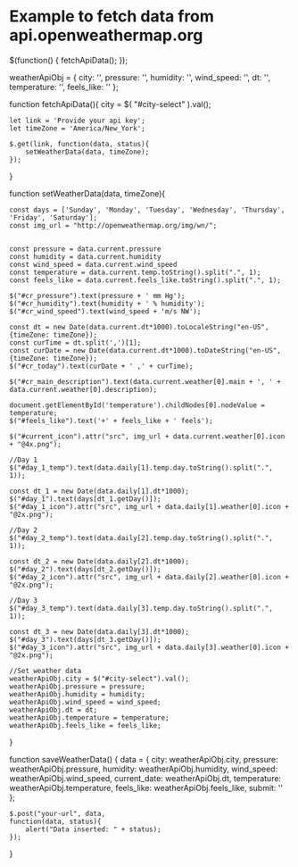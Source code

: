 # Example to fetch data from api.openweathermap.org
$(function() {
    fetchApiData();
});

weatherApiObj = {
    city: '',
    pressure: '',
    humidity: '',
    wind_speed: '',
    dt:  '', 
    temperature: '',
    feels_like: ''
};

function fetchApiData(){
    city = $( "#city-select" ).val();

    let link = 'Provide your api key';
    let timeZone = 'America/New_York';
   
    $.get(link, function(data, status){
        setWeatherData(data, timeZone);
    });
}

function setWeatherData(data, timeZone){

    const days = ['Sunday', 'Monday', 'Tuesday', 'Wednesday', 'Thursday', 'Friday', 'Saturday'];
    const img_url = "http://openweathermap.org/img/wn/";
    

    const pressure = data.current.pressure
    const humidity = data.current.humidity
    const wind_speed = data.current.wind_speed
    const temperature = data.current.temp.toString().split(".", 1);
    const feels_like = data.current.feels_like.toString().split(".", 1);

    $("#cr_pressure").text(pressure + ' mm Hg');
    $("#cr_humidity").text(humidity + ' % humidity');
    $("#cr_wind_speed").text(wind_speed + 'm/s NW');

    const dt = new Date(data.current.dt*1000).toLocaleString("en-US", {timeZone: timeZone});
    const curTime = dt.split(',')[1];
    const curDate = new Date(data.current.dt*1000).toDateString("en-US", {timeZone: timeZone});
    $("#cr_today").text(curDate + ' ,' + curTime);

    $("#cr_main_description").text(data.current.weather[0].main + ', ' + data.current.weather[0].description);

    document.getElementById('temperature').childNodes[0].nodeValue =  temperature;
    $("#feels_like").text('+' + feels_like + ' feels');

    $("#current_icon").attr("src", img_url + data.current.weather[0].icon + "@4x.png");

    //Day 1
    $("#day_1_temp").text(data.daily[1].temp.day.toString().split(".", 1));

    const dt_1 = new Date(data.daily[1].dt*1000);
    $("#day_1").text(days[dt_1.getDay()]);
    $("#day_1_icon").attr("src", img_url + data.daily[1].weather[0].icon + "@2x.png");

    //Day 2
    $("#day_2_temp").text(data.daily[2].temp.day.toString().split(".", 1));

    const dt_2 = new Date(data.daily[2].dt*1000);
    $("#day_2").text(days[dt_2.getDay()]);
    $("#day_2_icon").attr("src", img_url + data.daily[2].weather[0].icon + "@2x.png");

    //Day 3
    $("#day_3_temp").text(data.daily[3].temp.day.toString().split(".", 1));

    const dt_3 = new Date(data.daily[3].dt*1000);
    $("#day_3").text(days[dt_3.getDay()]);
    $("#day_3_icon").attr("src", img_url + data.daily[3].weather[0].icon + "@2x.png");

    //Set weather data
    weatherApiObj.city = $("#city-select").val();
    weatherApiObj.pressure = pressure;
    weatherApiObj.humidity = humidity;
    weatherApiObj.wind_speed = wind_speed;
    weatherApiObj.dt = dt;
    weatherApiObj.temperature = temperature;
    weatherApiObj.feels_like = feels_like;

}

function saveWeatherData()
{
    data = {
        city: weatherApiObj.city,
        pressure: weatherApiObj.pressure,
        humidity: weatherApiObj.humidity,
        wind_speed: weatherApiObj.wind_speed,
        current_date: weatherApiObj.dt,
        temperature: weatherApiObj.temperature,
        feels_like: weatherApiObj.feels_like,
        submit: ''
    };

    $.post("your-url", data,
    function(data, status){
        alert("Data inserted: " + status);
    });
}
